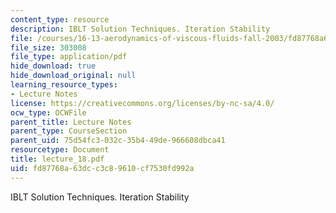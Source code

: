 ```yaml
---
content_type: resource
description: IBLT Solution Techniques. Iteration Stability
file: /courses/16-13-aerodynamics-of-viscous-fluids-fall-2003/fd87768a63dcc3c89610cf7530fd992a_lecture_18.pdf
file_size: 303008
file_type: application/pdf
hide_download: true
hide_download_original: null
learning_resource_types:
- Lecture Notes
license: https://creativecommons.org/licenses/by-nc-sa/4.0/
ocw_type: OCWFile
parent_title: Lecture Notes
parent_type: CourseSection
parent_uid: 75d54fc3-032c-35b4-49de-966608dbca41
resourcetype: Document
title: lecture_18.pdf
uid: fd87768a-63dc-c3c8-9610-cf7530fd992a
---
```

IBLT Solution Techniques. Iteration Stability